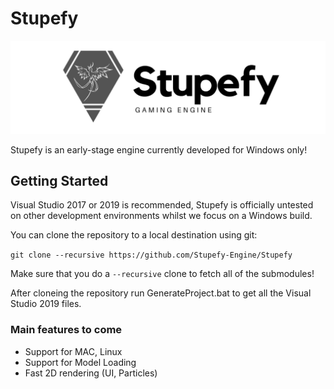 # Stupefy

![Stupefy](/Resources/Branding/Stupefy_Logo.png?raw=true "Stupefy")

Stupefy is an early-stage engine currently developed for Windows only!

## Getting Started
Visual Studio 2017 or 2019 is recommended, Stupefy is officially untested on other development environments whilst we focus on a Windows build.

You can clone the repository to a local destination using git:

`git clone --recursive https://github.com/Stupefy-Engine/Stupefy`

Make sure that you do a `--recursive` clone to fetch all of the submodules!

After cloneing the repository run GenerateProject.bat to get all the Visual Studio 2019 files.


### Main features to come

- Support for MAC, Linux
- Support for Model Loading
- Fast 2D rendering (UI, Particles)
